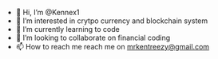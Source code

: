 - 👋 Hi, I’m @Kennex1
- 👀 I’m interested in crytpo currency and blockchain system
- 🌱 I’m currently learning to code
- 💞️ I’m looking to collaborate on financial coding
- 📫 How to reach me reach me on mrkentreezy@gmail.com

<!---
Kennex1/Kennex1 is a ✨ special ✨ repository because its `README.md` (this file) appears on your GitHub profile.
You can click the Preview link to take a look at your changes.
--->
